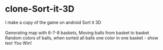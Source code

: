 # clone-Sort-it-3D
I make a copy of the game on android Sort it 3D<br>
<br>
Generating map with 6-7-8 baskets, Moving balls from basket to basket<br>
Random colors of balls, when sorted all balls one color in one basket - show text You Win!<br>

